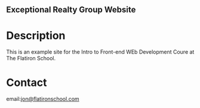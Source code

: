Exceptional Realty Group Website
---

# Description

This is an example site for the Intro to Front-end WEb Development Coure at The Flatiron School.

# Contact

email:jon@flatironschool.com
